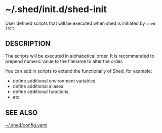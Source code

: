 # ~/.shed/init.d/shed-init

User defined scripts that will be executed when shed is initiated by `shed-init`

## DESCRIPTION

The scripts will be executed in alphabetical order. It is recommended to prepend numeric value to the filename to alter the order.

You can add in scripts to extend the functionally of Shed, for example:

- define additional environment variables.
- define additional aliases.
- define additional functions.
- etc

## SEE ALSO

[~/.shed/config.yaml](file-shed-config.yaml.md)
